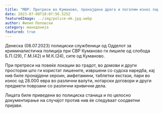 ```yaml
---
title: "МВР: Претреси во Куманово, пронајдена дрога и поголем износ пари, приведени три лица - 08 ЈУЛИ 2023"
date: 2023-07-08T18:07:56.525Z
featuredImage: ../img/police-mk.jpg.webp
author: Филип Поповски
category: македонија
featured: true
---
```

  
Денеска (08.07.2023) полициски службеници од Одделот за криминалистичка полиција при СВР Куманово ги лишиле од слобода Б.П.(29), Г.М.(42) и М.К.(24), сите од Куманово.

При претреси на повеќе локации во градот, во домови и други простории што ги користат лишените, извршени со судска наредба, кај нив биле пронајдени хероин, амфетамини, таблетки екстази, пари во износ од 28.000 евра во различни валути, нотарски договори и други предмети поврзани со различни кривични дела.

Лицата биле приведени во полициска станица и по целосно документирање на случајот против нив ќе следуваат соодветни пријави. 
  